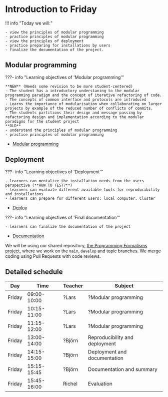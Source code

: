 # Introduction to Friday

!!! info "Today we will:"

    - view the principles of modular programming
    - practice principles of modular programming
    - view the principles of deployment
    - practice preparing for installations by users
    - finalize the documentation of the project.

 
## Modular programming

???- info "Learning objectives of 'Modular programming'"

    **NEW** (Needs some revision to be more student-centered)
    - The student has a introductory understaning to the modular programming paradigm and the concept of iterative refactoring of code. 
    - The concepts of common interface and protocols are introduced
    - Learns the importance of modularisation when collaborating on larger projects by example of the reduced number of conflicts of commits.
    - The students partitions their design and message passing by refactoring design and implementation according to the modular paradigms for the student project
    **OLD**
    - understand the principles of modular programming
    - practice principles of modular programming

- [Modular programming](deployment/deploy.md)
  
## Deployment

???- info "Learning objectives of 'Deployment'"

    - learners can mentalize the installation needs from the users perspective (**HOW TO TEST?**)
    - learners can evaluate different available tools for reproducibility and installations
    - learners can prepare for different users: local computer, Cluster

- [Deploy](deployment/deploy.md)

???- info "Learning objectives of 'Final documentation'"

    - learners can finalize the documentation of the project
    
- [Documentation](deployment/documentation.md)


We will be using our shared repository,
[the Programming Formalisms project](https://github.com/programming-formalisms/programming_formalisms_project_summer_2024),
where we work on the `main`, `develop` and topic branches.
We merge coding using Pull Requests with code reviews.

## Detailed schedule

Day      |Time       |Teacher|Subject
---------|-----------|-------|-----------------------------------------------------------
Friday   |09:00-10:00|?Lars  |?Modular programming
Friday   |10:15-11:00|?Lars  |?Modular programming
Friday   |11:15-12:00|?Lars  |?Modular programming
Friday   |13:00-14:00|?Björn |Reproducibility and deployment
Friday   |14:15-15:00|?Björn |Deployment and documentation
Friday   |15:15-15:45|?Björn |Documentation and summary
Friday   |15:45-16:00|Richel |Evaluation

